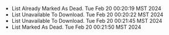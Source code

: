 *  List Already Marked As Dead. Tue Feb 20 00:20:19 MST 2024
*  List Unavailable To Download. Tue Feb 20 00:20:22 MST 2024
*  List Unavailable To Download. Tue Feb 20 00:21:45 MST 2024
*  List Marked As Dead. Tue Feb 20 00:21:50 MST 2024
